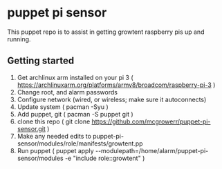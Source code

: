 # puppet pi sensor

This puppet repo is to assist in getting growtent raspberry pis up and running.

## Getting started
1) Get archlinux arm installed on your pi 3 ( https://archlinuxarm.org/platforms/armv8/broadcom/raspberry-pi-3 )
2) Change root, and alarm passwords
3) Configure network (wired, or wireless; make sure it autoconnects)
4) Update system ( pacman -Syu )
5) Add puppet, git ( pacman -S puppet git )
6) clone this repo ( git clone https://github.com/mcgrowerr/puppet-pi-sensor.git )
7) Make any needed edits to puppet-pi-sensor/modules/role/manifests/growtent.pp
8) Run puppet ( puppet apply --modulepath=/home/alarm/puppet-pi-sensor/modules -e "include role::growtent" )
